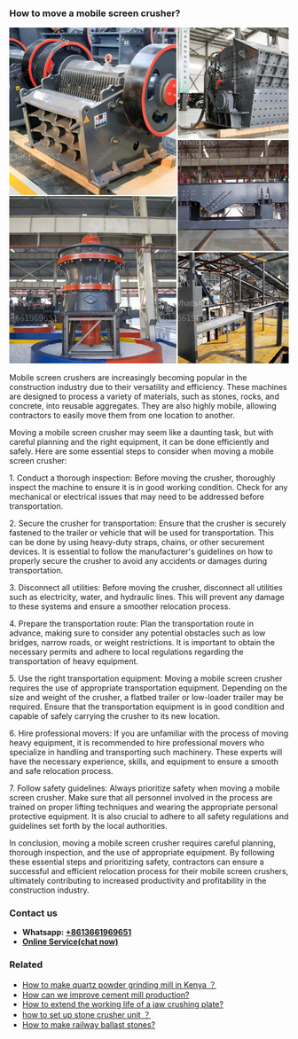 <h3>How to move a mobile screen crusher?</h3><img src='1701745351.jpg' alt=''><p>Mobile screen crushers are increasingly becoming popular in the construction industry due to their versatility and efficiency. These machines are designed to process a variety of materials, such as stones, rocks, and concrete, into reusable aggregates. They are also highly mobile, allowing contractors to easily move them from one location to another.</p><p>Moving a mobile screen crusher may seem like a daunting task, but with careful planning and the right equipment, it can be done efficiently and safely. Here are some essential steps to consider when moving a mobile screen crusher:</p><p>1. Conduct a thorough inspection: Before moving the crusher, thoroughly inspect the machine to ensure it is in good working condition. Check for any mechanical or electrical issues that may need to be addressed before transportation.</p><p>2. Secure the crusher for transportation: Ensure that the crusher is securely fastened to the trailer or vehicle that will be used for transportation. This can be done by using heavy-duty straps, chains, or other securement devices. It is essential to follow the manufacturer's guidelines on how to properly secure the crusher to avoid any accidents or damages during transportation.</p><p>3. Disconnect all utilities: Before moving the crusher, disconnect all utilities such as electricity, water, and hydraulic lines. This will prevent any damage to these systems and ensure a smoother relocation process.</p><p>4. Prepare the transportation route: Plan the transportation route in advance, making sure to consider any potential obstacles such as low bridges, narrow roads, or weight restrictions. It is important to obtain the necessary permits and adhere to local regulations regarding the transportation of heavy equipment.</p><p>5. Use the right transportation equipment: Moving a mobile screen crusher requires the use of appropriate transportation equipment. Depending on the size and weight of the crusher, a flatbed trailer or low-loader trailer may be required. Ensure that the transportation equipment is in good condition and capable of safely carrying the crusher to its new location.</p><p>6. Hire professional movers: If you are unfamiliar with the process of moving heavy equipment, it is recommended to hire professional movers who specialize in handling and transporting such machinery. These experts will have the necessary experience, skills, and equipment to ensure a smooth and safe relocation process.</p><p>7. Follow safety guidelines: Always prioritize safety when moving a mobile screen crusher. Make sure that all personnel involved in the process are trained on proper lifting techniques and wearing the appropriate personal protective equipment. It is also crucial to adhere to all safety regulations and guidelines set forth by the local authorities.</p><p>In conclusion, moving a mobile screen crusher requires careful planning, thorough inspection, and the use of appropriate equipment. By following these essential steps and prioritizing safety, contractors can ensure a successful and efficient relocation process for their mobile screen crushers, ultimately contributing to increased productivity and profitability in the construction industry.</p><h3>Contact us</h3><ul><li><strong>Whatsapp:&nbsp;<a href="https://wa.me/8613661969651">+8613661969651</a></strong></li><li><a href="https://swt.shibang-china.com/?git&amp;zhl&amp;How to move a mobile screen crusher"><strong>Online Service(chat now)</strong></a></li></ul><h3>Related</h3><ul><li><a href='How to make quartz powder grinding mill in Kenya ？.md'>How to make quartz powder grinding mill in Kenya ？</a></li><li><a href='How can we improve cement mill production.md'>How can we improve cement mill production?</a></li><li><a href='How to extend the working life of a jaw crushing plate.md'>How to extend the working life of a jaw crushing plate?</a></li><li><a href='how to set up stone crusher unit ？.md'>how to set up stone crusher unit ？</a></li><li><a href='How to make railway ballast stones.md'>How to make railway ballast stones?</a></li></ul>
